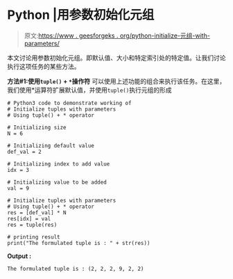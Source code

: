# Python |用参数初始化元组

> 原文:[https://www . geesforgeks . org/python-initialize-元组-with-parameters/](https://www.geeksforgeeks.org/python-initialize-tuples-with-parameters/)

本文讨论用参数初始化元组。即默认值、大小和特定索引处的特定值。让我们讨论执行这项任务的某些方法。

**方法#1:使用`tuple()` + `*`操作符**
可以使用上述功能的组合来执行该任务。在这里，我们使用*运算符扩展默认值，并使用`tuple()`执行元组的形成

```
# Python3 code to demonstrate working of
# Initialize tuples with parameters
# Using tuple() + * operator

# Initializing size 
N = 6

# Initializing default value 
def_val = 2

# Initializing index to add value 
idx = 3 

# Initializing value to be added 
val = 9

# Initialize tuples with parameters
# Using tuple() + * operator
res = [def_val] * N
res[idx] = val 
res = tuple(res)

# printing result
print("The formulated tuple is : " + str(res))
```

**Output :**

```
The formulated tuple is : (2, 2, 2, 9, 2, 2)

```